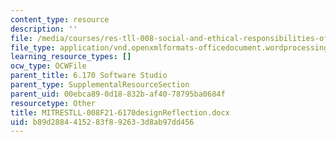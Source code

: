 ```yaml
---
content_type: resource
description: ''
file: /media/courses/res-tll-008-social-and-ethical-responsibilities-of-computing-serc-fall-2021/b89d2884415283f892633d8ab97dd456_MITRESTLL-008F21-6170designReflection.docx
file_type: application/vnd.openxmlformats-officedocument.wordprocessingml.document
learning_resource_types: []
ocw_type: OCWFile
parent_title: 6.170 Software Studio
parent_type: SupplementalResourceSection
parent_uid: 00ebca89-0d18-832b-af40-78795ba0684f
resourcetype: Other
title: MITRESTLL-008F21-6170designReflection.docx
uid: b89d2884-4152-83f8-9263-3d8ab97dd456
---
```

